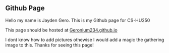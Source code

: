 ## Github Page

Hello my name is Jayden Gero. This is my Github page for CS-HU250

This page should be hosted at [Geronium234.github.io](https://Geronium234.github.io)
 
I dont know how to add pictures othewise I would add a magic the gathering image to this. Thanks for seeing this page!
